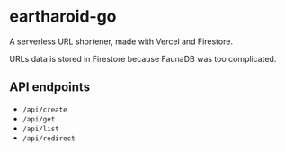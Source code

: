 # eartharoid-go

A serverless URL shortener, made with Vercel and Firestore.

URLs data is stored in Firestore because FaunaDB was too complicated.

## API endpoints

- `/api/create`
- `/api/get`
- `/api/list`
- `/api/redirect`

